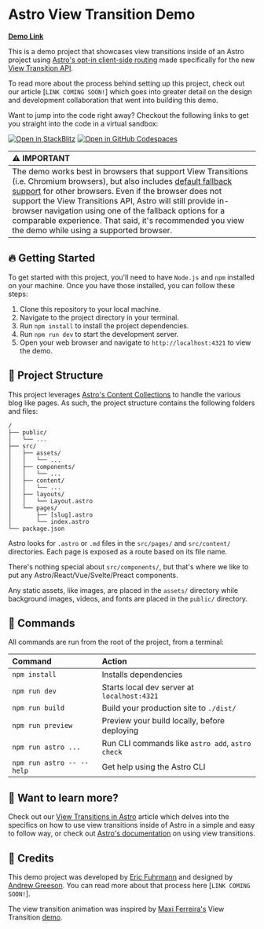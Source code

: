 
# Astro View Transition Demo

[**Demo Link**](https://trailbuddy-astro-view-transition-demo.netlify.app/)

This is a demo project that showcases view transitions inside of an Astro project using [Astro's opt-in client-side routing](https://docs.astro.build/en/guides/view-transitions/) made specifically for the new [View Transition API](https://developer.mozilla.org/en-US/docs/Web/API/View_Transitions_API).

To read more about the process behind setting up this project, check out our article [`LINK COMING SOON!`] which goes into greater detail on the design and development collaboration that went into building this demo.



Want to jump into the code right away? Checkout the following links to get you straight into the code in a virtual sandbox:

[![Open in StackBlitz](https://developer.stackblitz.com/img/open_in_stackblitz.svg)](https://stackblitz.com/~/github.com/vigetlabs/trailbuddy-view-transition)
[![Open in GitHub Codespaces](https://github.com/codespaces/badge.svg)](https://github.com/codespaces/new?skip_quickstart=true&machine=basicLinux32gb&repo=698412387&ref=main&geo=UsWest)

| :warning: IMPORTANT |
|:---------------------------|
| The demo works best in browsers that support View Transitions (i.e. Chromium browsers), but also includes [default fallback support](https://docs.astro.build/en/guides/view-transitions/#fallback-control) for other browsers. Even if the browser does not support the View Transitions API, Astro will still provide in-browser navigation using one of the fallback options for a comparable experience. That said, it's recommended you view the demo while using a supported browser. |

## 🔥 Getting Started

To get started with this project, you'll need to have `Node.js` and `npm` installed on your machine. Once you have those installed, you can follow these steps:

1. Clone this repository to your local machine.
2. Navigate to the project directory in your terminal.
3. Run `npm install` to install the project dependencies.
4. Run `npm run dev` to start the development server.
5. Open your web browser and navigate to `http://localhost:4321` to view the demo.

## 🚀 Project Structure

This project leverages [Astro's Content Collections](https://docs.astro.build/en/tutorials/add-content-collections/) to handle the various blog like pages. As such, the project structure contains the following folders and files:

```text
/
├── public/
│   └── ...
├── src/
│   ├── assets/
│   │   └── ...
│   ├── components/
│   │   └── ...
│   ├── content/
│   │   └── ...
│   ├── layouts/
│   │   └── Layout.astro
│   └── pages/
│       ├── [slug].astro
│       └── index.astro
└── package.json
```

Astro looks for `.astro` or `.md` files in the `src/pages/` and `src/content/` directories. Each page is exposed as a route based on its file name.

There's nothing special about `src/components/`, but that's where we like to put any Astro/React/Vue/Svelte/Preact components.

Any static assets, like images, are placed in the `assets/` directory while background images, videos, and fonts are placed in the `public/` directory.

## 🧞 Commands

All commands are run from the root of the project, from a terminal:

| Command                   | Action                                           |
| :------------------------ | :----------------------------------------------- |
| `npm install`             | Installs dependencies                            |
| `npm run dev`             | Starts local dev server at `localhost:4321`      |
| `npm run build`           | Build your production site to `./dist/`          |
| `npm run preview`         | Preview your build locally, before deploying     |
| `npm run astro ...`       | Run CLI commands like `astro add`, `astro check` |
| `npm run astro -- --help` | Get help using the Astro CLI                     |

## 👀 Want to learn more?

Check out our [View Transitions in Astro](https://www.viget.com/articles/view-transitions-in-astro/) article which delves into the specifics on how to use view transitions inside of Astro in a simple and easy to follow way, or check out [Astro's documentation](https://docs.astro.build/en/guides/view-transitions/) on using view transitions.

## 🥇 Credits

This demo project was developed by [Eric Fuhrmann](https://www.viget.com/about/team/efuhrmann/) and designed by [Andrew Greeson](https://www.viget.com/about/team/agreeson/). You can read more about that process here [`LINK COMING SOON!`].

The view transition animation was inspired by [Maxi Ferreira's](https://twitter.com/charca) View Transition [demo](https://live-transitions.pages.dev/).
